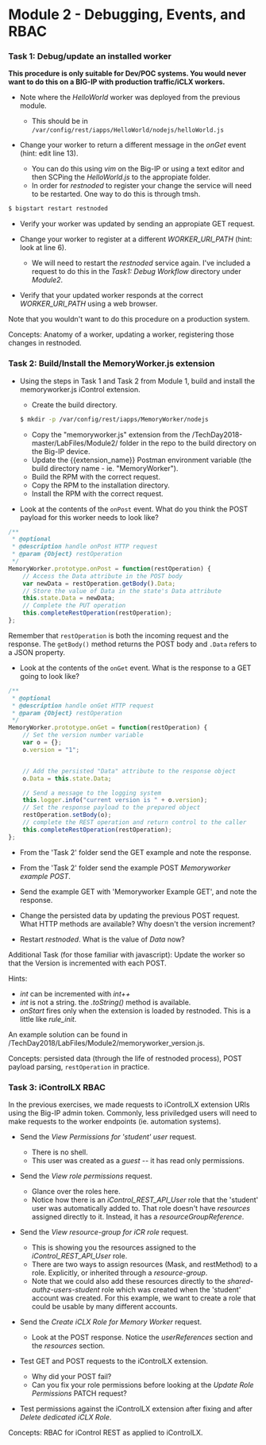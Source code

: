 # Module 2 - Debugging, Events, and RBAC #
### Task 1: Debug/update an installed worker
__This procedure is only suitable for Dev/POC systems. You would never want to do this on a BIG-IP with production traffic/iCLX workers.__

* Note where the _HelloWorld_ worker was deployed from the previous module. 
    * This should be in ```/var/config/rest/iapps/HelloWorld/nodejs/helloWorld.js```

* Change your worker to return a different message in the _onGet_ event (hint: edit line 13). 
    * You can do this using _vim_ on the Big-IP or using a text editor and then SCPing the _HelloWorld.js_ to the appropiate folder.
    * In order for _restnoded_ to register your change the service will need to be restarted. One way to do this is through tmsh.
    
```bash 
$ bigstart restart restnoded
```
* Verify your worker was updated by sending an appropiate GET request.

* Change your worker to register at a different *WORKER_URI_PATH* (hint: look at line 6).
    * We will need to restart the _restnoded_ service again. I've included a request to do this in the _Task1: Debug Workflow_ directory under _Module2_. 

* Verify that your updated worker responds at the correct _WORKER_URI_PATH_ using a web browser.

Note that you wouldn't want to do this procedure on a production system.

Concepts: Anatomy of a worker, updating a worker, registering those changes in restnoded.



### Task 2: Build/Install the MemoryWorker.js extension
* Using the steps in Task 1 and Task 2 from Module 1, build and install the memoryworker.js iControl extension.
  * Create the build directory.
  ```bash
  $ mkdir -p /var/config/rest/iapps/MemoryWorker/nodejs
  ```
  * Copy the "memoryworker.js" extension from the /TechDay2018-master/LabFiles/Module2/ folder in the repo to the build directory on the Big-IP device.
  * Update the {{extension_name}} Postman environment variable (the build directory name - ie. "MemoryWorker").
  * Build the RPM with the correct request.
  * Copy the RPM to the installation directory.
  * Install the RPM with the correct request.
 
* Look at the contents of the ```onPost``` event. What do you think the POST payload for this worker needs to look like?
  
```javascript
/**
 * @optional
 * @description handle onPost HTTP request
 * @param {Object} restOperation
 */
MemoryWorker.prototype.onPost = function(restOperation) {
    // Access the Data attribute in the POST body
    var newData = restOperation.getBody().Data;
    // Store the value of Data in the state's Data attribute
    this.state.Data = newData;
    // Complete the PUT operation
    this.completeRestOperation(restOperation);
};
```
Remember that ```restOperation``` is both the incoming request and the response. The ```getBody()``` method returns the POST body and ```.Data``` refers to a JSON property.

* Look at the contents of the ```onGet``` event. What is the response to a GET going to look like?

```javascript
/**
 * @optional
 * @description handle onGet HTTP request
 * @param {Object} restOperation
 */
MemoryWorker.prototype.onGet = function(restOperation) {
    // Set the version number variable
    var o = {};
    o.version = "1";


    // Add the persisted "Data" attribute to the response object
    o.Data = this.state.Data;

    // Send a message to the logging system
    this.logger.info("current version is " + o.version);
    // Set the response payload to the prepared object
    restOperation.setBody(o);
    // complete the REST operation and return control to the caller
    this.completeRestOperation(restOperation);
};
```
* From the 'Task 2' folder send the GET example and note the response.
* From the 'Task 2' folder send the example POST _Memoryworker example POST_.
* Send the example GET with 'Memoryworker Example GET', and note the response.
* Change the persisted data by updating the previous POST request. What HTTP methods are available? Why doesn't the version increment? 

* Restart _restnoded_. What is the value of _Data_ now?

Additional Task (for those familiar with javascript): Update the worker so that the Version is incremented with each POST.

Hints:
* _int_ can be incremented with _int++_
* _int_ is not a string. the _.toString()_ method is available.
* _onStart_ fires only when the extension is loaded by restnoded. This is a little like _rule_init_.

An example solution can be found in /TechDay2018/LabFiles/Module2/memoryworker_version.js.

Concepts: persisted data (through the life of restnoded process), POST payload parsing, ```restOperation``` in practice.


### Task 3: iControlLX RBAC 

In the previous exercises, we made requests to iControlLX extension URIs using the Big-IP admin token. Commonly, less priviledged users will need to make requests to the worker endpoints (ie. automation systems).

* Send the _View Permissions for 'student' user_ request.
    * There is no shell. 
    * This user was created as a _guest_ -- it has read only permissions.

* Send the _View role permissions_ request. 
    * Glance over the roles here.
    * Notice how there is an _iControl_REST_API_User_ role that the 'student' user was automatically added to. That role doesn't have _resources_ assigned directly to it. Instead, it has a _resourceGroupReference_.
    
* Send the _View resource-group for iCR role_ request. 
    * This is showing you the resources assigned to the _iControl_REST_API_User_ role.
    * There are two ways to assign resources (Mask, and restMethod) to a role. Explicitly, or inherited through a _resource-group_. 
    * Note that we could also add these resources directly to the _shared-authz-users-student_ role which was created when the 'student' account was created. For this example, we want to create a role that could be usable by many different accounts. 
    
* Send the _Create iCLX Role for Memory Worker_ request.
    * Look at the POST response. Notice the _userReferences_ section and the _resources_ section.

* Test GET and POST requests to the iControlLX extension. 
    * Why did your POST fail?
    * Can you fix your role permissions before looking at the _Update Role Permissions_ PATCH request?

* Test permissions against the iControlLX extension after fixing and after _Delete dedicated iCLX Role_.

Concepts: RBAC for iControl REST as applied to iControlLX.
